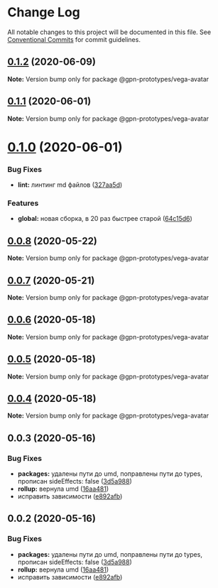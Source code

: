 # Change Log

All notable changes to this project will be documented in this file.
See [Conventional Commits](https://conventionalcommits.org) for commit guidelines.

## [0.1.2](https://github.com/gpn-prototypes/vega-ui/compare/@gpn-prototypes/vega-avatar@0.1.1...@gpn-prototypes/vega-avatar@0.1.2) (2020-06-09)

**Note:** Version bump only for package @gpn-prototypes/vega-avatar





## [0.1.1](https://github.com/gpn-prototypes/vega-ui/compare/@gpn-prototypes/vega-avatar@0.1.0...@gpn-prototypes/vega-avatar@0.1.1) (2020-06-01)

**Note:** Version bump only for package @gpn-prototypes/vega-avatar

# [0.1.0](https://github.com/gpn-prototypes/vega-ui/compare/@gpn-prototypes/vega-avatar@0.0.8...@gpn-prototypes/vega-avatar@0.1.0) (2020-06-01)

### Bug Fixes

- **lint:** линтинг md файлов ([327aa5d](https://github.com/gpn-prototypes/vega-ui/commit/327aa5d3aa706f0e164a572ae1360d504e89979d))

### Features

- **global:** новая сборка, в 20 раз быстрее старой ([64c15d6](https://github.com/gpn-prototypes/vega-ui/commit/64c15d6c8e5934386d2820e120b64bb7ed2391f3))

## [0.0.8](https://github.com/gpn-prototypes/vega-ui/compare/@gpn-prototypes/vega-avatar@0.0.7...@gpn-prototypes/vega-avatar@0.0.8) (2020-05-22)

**Note:** Version bump only for package @gpn-prototypes/vega-avatar

## [0.0.7](https://github.com/gpn-prototypes/vega-ui/compare/@gpn-prototypes/vega-avatar@0.0.6...@gpn-prototypes/vega-avatar@0.0.7) (2020-05-21)

**Note:** Version bump only for package @gpn-prototypes/vega-avatar

## [0.0.6](https://github.com/gpn-prototypes/vega-ui/compare/@gpn-prototypes/vega-avatar@0.0.5...@gpn-prototypes/vega-avatar@0.0.6) (2020-05-18)

**Note:** Version bump only for package @gpn-prototypes/vega-avatar

## [0.0.5](https://github.com/gpn-prototypes/vega-ui/compare/@gpn-prototypes/vega-avatar@0.0.4...@gpn-prototypes/vega-avatar@0.0.5) (2020-05-18)

**Note:** Version bump only for package @gpn-prototypes/vega-avatar

## [0.0.4](https://github.com/gpn-prototypes/vega-ui/compare/@gpn-prototypes/vega-avatar@0.0.3...@gpn-prototypes/vega-avatar@0.0.4) (2020-05-18)

**Note:** Version bump only for package @gpn-prototypes/vega-avatar

## 0.0.3 (2020-05-16)

### Bug Fixes

- **packages:** удалены пути до umd, поправлены пути до types, прописан sideEffects: false ([3d5a988](https://github.com/gpn-prototypes/vega-ui/commit/3d5a98871aece5d6c79be112e2e60ecd0529694e))
- **rollup:** вернула umd ([16aa481](https://github.com/gpn-prototypes/vega-ui/commit/16aa48132ca6c3934b3b12aa079f8645a0efc89b))
- исправить зависимости ([e892afb](https://github.com/gpn-prototypes/vega-ui/commit/e892afb5368b7ed2c6bdd4c77e08917e033f75ed))

## 0.0.2 (2020-05-16)

### Bug Fixes

- **packages:** удалены пути до umd, поправлены пути до types, прописан sideEffects: false ([3d5a988](https://github.com/gpn-prototypes/vega-ui/commit/3d5a98871aece5d6c79be112e2e60ecd0529694e))
- **rollup:** вернула umd ([16aa481](https://github.com/gpn-prototypes/vega-ui/commit/16aa48132ca6c3934b3b12aa079f8645a0efc89b))
- исправить зависимости ([e892afb](https://github.com/gpn-prototypes/vega-ui/commit/e892afb5368b7ed2c6bdd4c77e08917e033f75ed))
